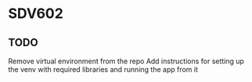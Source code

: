# SDV602

## TODO  
Remove virtual environment from the repo
Add instructions for setting up the venv with required libraries and running the app from it
